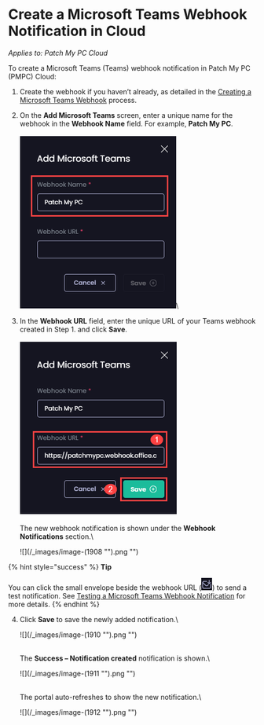 # Create a Microsoft Teams Webhook Notification in Cloud

_Applies to: Patch My PC Cloud_

To create a Microsoft Teams (Teams) webhook notification in Patch My PC (PMPC) Cloud:

1. Create the webhook if you haven’t already, as detailed in the [Creating a Microsoft Teams Webhook](webhooks-reference/create-a-microsoft-teams-webhook.md) process.
2. On the **Add Microsoft Teams** screen, enter a unique name for the webhook in the **Webhook Name** field. For example, **Patch My PC**.\
   \
   ![Entering a unique name for the webhook in the “Webhook Name” field](<../../../.gitbook/assets/image (1601).png>)\

3.  In the **Webhook URL** field, enter the unique URL of your Teams webhook created in Step 1. and click **Save**.\
    \
    ![Entering your unique URL for your Teams webhook](<../../../.gitbook/assets/image (1602).png>)\
    \
    The new webhook notification is shown under the **Webhook Notifications** section.\


    ![](/_images/image-(1908 "").png "")

{% hint style="success" %}
**Tip**

You can click the small envelope beside the webhook URL (![](<../../../.gitbook/assets/image (1900).png>)) to send a test notification. See [Testing a Microsoft Teams Webhook Notification](cloud-notifications-reference/test-a-microsoft-teams-webhook-notification-in-cloud.md) for more details.
{% endhint %}

4.  Click **Save** to save the newly added notification.\


    ![](/_images/image-(1910 "").png "")

    \
    The **Success – Notification created** notification is shown.\


    ![](/_images/image-(1911 "").png "")

    \
    The portal auto-refreshes to show the new notification.\


    ![](/_images/image-(1912 "").png "")

